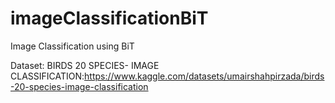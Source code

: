 # imageClassificationBiT
Image Classification using BiT

Dataset: 
  BIRDS 20 SPECIES- IMAGE CLASSIFICATION:https://www.kaggle.com/datasets/umairshahpirzada/birds-20-species-image-classification